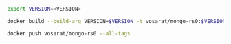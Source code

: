 ```sh
export VERSION=<VERSION>
```

```sh
docker build --build-arg VERSION=$VERSION -t vosarat/mongo-rs0:$VERSION .
```

```sh
docker push vosarat/mongo-rs0 --all-tags
```